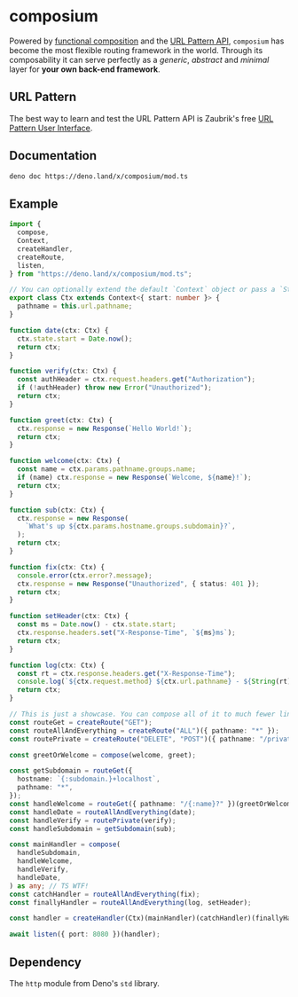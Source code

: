 # composium

Powered by
[functional composition](https://en.wikipedia.org/wiki/Function_composition) and
the
[URL Pattern API](https://developer.mozilla.org/en-US/docs/Web/API/URL_Pattern_API),
`composium` has become the most flexible routing framework in the world. Through
its composability it can serve perfectly as a _generic_, _abstract_ and
_minimal_ layer for **your own back-end framework**.

## URL Pattern

The best way to learn and test the URL Pattern API is Zaubrik's free
[URL Pattern User Interface](https://dev.zaubrik.com/urlpattern/).

## Documentation

```bash
deno doc https://deno.land/x/composium/mod.ts
```

## Example

```ts
import {
  compose,
  Context,
  createHandler,
  createRoute,
  listen,
} from "https://deno.land/x/composium/mod.ts";

// You can optionally extend the default `Context` object or pass a `State` type.
export class Ctx extends Context<{ start: number }> {
  pathname = this.url.pathname;
}

function date(ctx: Ctx) {
  ctx.state.start = Date.now();
  return ctx;
}

function verify(ctx: Ctx) {
  const authHeader = ctx.request.headers.get("Authorization");
  if (!authHeader) throw new Error("Unauthorized");
  return ctx;
}

function greet(ctx: Ctx) {
  ctx.response = new Response(`Hello World!`);
  return ctx;
}

function welcome(ctx: Ctx) {
  const name = ctx.params.pathname.groups.name;
  if (name) ctx.response = new Response(`Welcome, ${name}!`);
  return ctx;
}

function sub(ctx: Ctx) {
  ctx.response = new Response(
    `What's up ${ctx.params.hostname.groups.subdomain}?`,
  );
  return ctx;
}

function fix(ctx: Ctx) {
  console.error(ctx.error?.message);
  ctx.response = new Response("Unauthorized", { status: 401 });
  return ctx;
}

function setHeader(ctx: Ctx) {
  const ms = Date.now() - ctx.state.start;
  ctx.response.headers.set("X-Response-Time", `${ms}ms`);
  return ctx;
}

function log(ctx: Ctx) {
  const rt = ctx.response.headers.get("X-Response-Time");
  console.log(`${ctx.request.method} ${ctx.url.pathname} - ${String(rt)}`);
  return ctx;
}

// This is just a showcase. You can compose all of it to much fewer lines of code.
const routeGet = createRoute("GET");
const routeAllAndEverything = createRoute("ALL")({ pathname: "*" });
const routePrivate = createRoute("DELETE", "POST")({ pathname: "/private/*" });

const greetOrWelcome = compose(welcome, greet);

const getSubdomain = routeGet({
  hostname: `{:subdomain.}+localhost`,
  pathname: "*",
});
const handleWelcome = routeGet({ pathname: "/{:name}?" })(greetOrWelcome);
const handleDate = routeAllAndEverything(date);
const handleVerify = routePrivate(verify);
const handleSubdomain = getSubdomain(sub);

const mainHandler = compose(
  handleSubdomain,
  handleWelcome,
  handleVerify,
  handleDate,
) as any; // TS WTF!
const catchHandler = routeAllAndEverything(fix);
const finallyHandler = routeAllAndEverything(log, setHeader);

const handler = createHandler(Ctx)(mainHandler)(catchHandler)(finallyHandler);

await listen({ port: 8080 })(handler);
```

## Dependency

The `http` module from Deno's `std` library.
